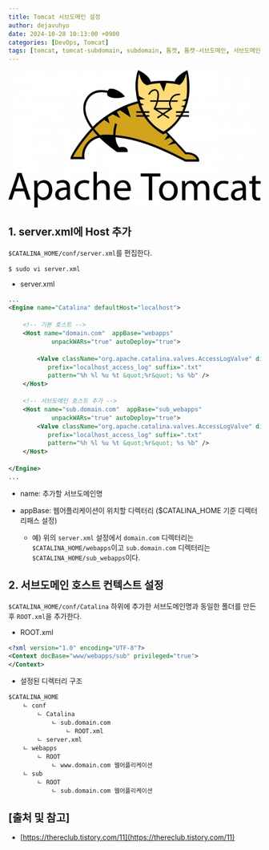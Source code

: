 ```yaml
---
title: Tomcat 서브도메인 설정
author: dejavuhyo
date: 2024-10-28 10:13:00 +0900
categories: [DevOps, Tomcat]
tags: [tomcat, tomcat-subdomain, subdomain, 톰캣, 톰캣-서브도메인, 서브도메인]
---
```


![apache-tomcat-logo](/assets/img/2024-10-28-tomcat-subdomain-setting/apache-tomcat-logo.jpg)

## 1. server.xml에 Host 추가
`$CATALINA_HOME/conf/server.xml`를 편집한다.

```shell
$ sudo vi server.xml
```

* server.xml

```xml
...
<Engine name="Catalina" defaultHost="localhost">

    <!-- 기본 호스트 -->
    <Host name="domain.com"  appBase="webapps"
            unpackWARs="true" autoDeploy="true">
            
        <Valve className="org.apache.catalina.valves.AccessLogValve" directory="logs"
           prefix="localhost_access_log" suffix=".txt"
           pattern="%h %l %u %t &quot;%r&quot; %s %b" />
    </Host>

    <!-- 서브도메인 호스트 추가 -->
    <Host name="sub.domain.com"  appBase="sub_webapps"
            unpackWARs="true" autoDeploy="true">
        <Valve className="org.apache.catalina.valves.AccessLogValve" directory="logs"
           prefix="localhost_access_log" suffix=".txt"
           pattern="%h %l %u %t &quot;%r&quot; %s %b" />
    </Host>

</Engine>
...
```

* name: 추가할 서브도메인명

* appBase: 웹어플리케이션이 위치할 디렉터리 ($CATALINA_HOME 기준 디렉터리패스 설정)
  - 예) 위의 `server.xml` 설정에서 `domain.com` 디렉터리는 `$CATALINA_HOME/webapps`이고 `sub.domain.com` 디렉터리는 `$CATALINA_HOME/sub_webapps`이다.

## 2. 서브도메인 호스트 컨텍스트 설정
`$CATALINA_HOME/conf/Catalina` 하위에 추가한 서브도메인명과 동일한 폴더를 만든 후 `ROOT.xml`을 추가한다.

* ROOT.xml

```xml
<?xml version="1.0" encoding="UTF-8"?>
<Context docBase="www/webapps/sub" privileged="true">
</Context>
```

* 설정된 디렉터리 구조

```text
$CATALINA_HOME
    ㄴ conf
        ㄴ Catalina
            ㄴ sub.domain.com
                ㄴ ROOT.xml
        ㄴ server.xml
    ㄴ webapps
        ㄴ ROOT
            ㄴ www.domain.com 웹어플리케이션
    ㄴ sub
        ㄴ ROOT
            ㄴ sub.domain.com 웹어플리케이션
```

## [출처 및 참고]
* [https://thereclub.tistory.com/11](https://thereclub.tistory.com/11)
